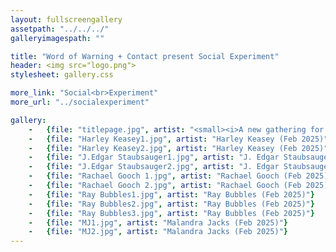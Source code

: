 ```yaml
---
layout: fullscreengallery
assetpath: "../../../"
galleryimagespath: ""

title: "Word of Warning + Contact present Social Experiment"
header: <img src="logo.png">
stylesheet: gallery.css

more_link: "Social<br>Experiment"
more_url: "../socialexperiment"

gallery:
    -   {file: "titlepage.jpg", artist: "<small><i>A new gathering for Live Art and contemporary performance.</i></small>"}
    -   {file: "Harley Keasey1.jpg", artist: "Harley Keasey (Feb 2025)"}
    -   {file: "Harley Keasey2.jpg", artist: "Harley Keasey (Feb 2025)"}
    -   {file: "J.Edgar Staubsauger1.jpg", artist: "J. Edgar Staubsauger (Feb 2025)"}
    -   {file: "J.Edgar Staubsauger2.jpg", artist: "J. Edgar Staubsauger (Feb 2025)"}
    -   {file: "Rachael Gooch 1.jpg", artist: "Rachael Gooch (Feb 2025)"}
    -   {file: "Rachael Gooch 2.jpg", artist: "Rachael Gooch (Feb 2025)"}
    -   {file: "Ray Bubbles1.jpg", artist: "Ray Bubbles (Feb 2025)"}
    -   {file: "Ray Bubbles2.jpg", artist: "Ray Bubbles (Feb 2025)"}
    -   {file: "Ray Bubbles3.jpg", artist: "Ray Bubbles (Feb 2025)"}
    -   {file: "MJ1.jpg", artist: "Malandra Jacks (Feb 2025)"}
    -   {file: "MJ2.jpg", artist: "Malandra Jacks (Feb 2025)"}
---
```

